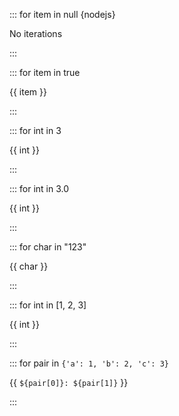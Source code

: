 ::: for item in null {nodejs}

No iterations

:::

::: for item in true

{{ item }}

:::

::: for int in 3

{{ int }}

:::

::: for int in 3.0

{{ int }}

:::

::: for char in "123"

{{ char }}

:::

::: for int in [1, 2, 3]

{{ int }}

:::

::: for pair in `{'a': 1, 'b': 2, 'c': 3}`

{{ `${pair[0]}: ${pair[1]}` }}

:::
